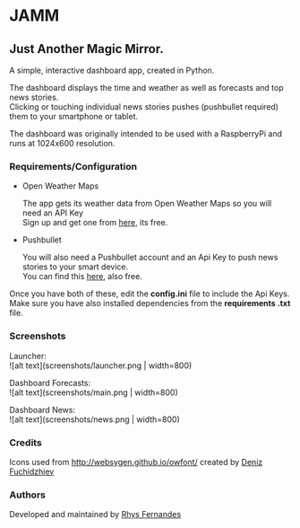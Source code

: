 # JAMM
## Just Another Magic Mirror. 
A simple, interactive dashboard app, created in Python.

The dashboard displays the time and weather as well as forecasts and top 
news stories.<br/> 
Clicking or touching individual news stories pushes (pushbullet required) 
them to your smartphone or tablet.

The dashboard was originally intended to be used with a RaspberryPi and runs
 at 1024x600 resolution.
 
### Requirements/Configuration

+ Open Weather Maps

    The app gets its weather data from Open Weather Maps so you will need an API
     Key<br>
     Sign up and get one from [here](http://openweathermap.org/appid 
     "OpenWeatherMaps, How to get API key"), 
     its free.

+ Pushbullet

    You will also need a Pushbullet account and an Api Key to push news stories to 
    your smart device.<br>
    You can find this [here](https://www.pushbullet.com/#settings/account 
    "Pushbullet Account Settings"), also free.

Once you have both of these, edit the **config.ini** file to include the Api 
Keys. Make sure you have also installed dependencies from the **requirements
.txt** file.

### Screenshots

Launcher:<br>
    ![alt text](screenshots/launcher.png | width=800)
    
Dashboard Forecasts:<br>
    ![alt text](screenshots/main.png | width=800)
    
Dashboard News:<br>
    ![alt text](screenshots/news.png | width=800)    
    
### Credits

Icons used  from <http://websygen.github.io/owfont/> created by [Deniz 
Fuchidzhiev](http://websygen.com/)

### Authors 

Developed and maintained by [Rhys Fernandes](https://github.com/rhys-fernandes)
